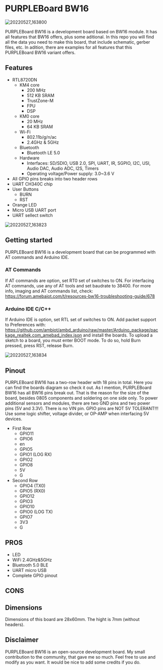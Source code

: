# PURPLEBoard BW16

![20220527_163800](https://user-images.githubusercontent.com/30090189/170722668-34a4be9d-adce-429b-aca4-43f00e78071a.jpg)

PURPLEBoard BW16 is a development board based on BW16 module. It has all features that BW16 offers, plus some aditional. In this repo you will find all the data you need to make this board, that include schematic, gerber files, etc. In adition, there are examples for all features that this PURPLEBoard BW16 variant offers.
## Features

* RTL8720DN
  * KM4 core
    * 200 MHz
    * 512 KB SRAM
    * TrustZone-M
    * FPU
    * DSP
  * KM0 core
    * 20 MHz
    * 64 KB SRAM
  * Wi-Fi
    * 802.11b/g/n/ac
    * 2.4GHz & 5GHz
  * Bluetooth
    * Bluetooth LE 5.0
  * Hardware
    * Interfaces: SD/SDIO, USB 2.0, SPI, UART, IR, SGPIO, I2C, USI, Audio DAC, Audio ADC, I2S, Timers
    * Operating voltage/Power supply: 3.0~3.6 V
* All GPIO pins breaks into two header rows
* UART CH340C chip
* User Buttons
  * BURN
  * RST
* Orange LED
* Micro USB UART port
* UART sellect switch

![20220527_163823](https://user-images.githubusercontent.com/30090189/170724443-bb44c223-ce93-4176-884c-e66b2f017f8a.jpg)

## Getting started

PURPLEBoard BW16 is a development board that can be programmed with AT commands and Arduino IDE.

### AT Commands

If AT commands are option, set RT0 set of switches to ON. For interfacing AT commands, use any of AT tools and set baudrate to 38400. For more info, imaging and AT commands list, check:
https://forum.amebaiot.com/t/resources-bw16-troubleshooting-guide/678

### Arduino IDE C/C++

If Arduino IDE is option, set RTL set of switches to ON. Add packet support to Preferences with:
https://github.com/ambiot/ambd_arduino/raw/master/Arduino_package/package_realtek.com_amebad_index.json
and install the boards. To upload a sketch to a board, you must enter BOOT mode. To do so, hold Burn pressed, press RST, release Burn.

![20220527_163834](https://user-images.githubusercontent.com/30090189/170725705-e39af36b-ba91-4c30-8705-5acd50597a85.jpg)


## Pinout

PURPLEBoard BW16 has a two-row header with 18 pins in total. Here you can find the boards diagram so check it out. As I mention, PURPLEBoard BW16 has all BW16 pins break out. That is the reason for the size of the board, besides 0805 components and soldering on one side only. To power additional sensors and modules, there are two GND pins and two power pins (5V and 3.3V). There is no VIN pin. GPIO pins are NOT 5V TOLERANT!!! Use some logic shifter, voltage divider, or OP-AMP when interfacing 5V devices.

* First Row
  * GPIO11
  * GPIO6
  * en
  * GPIO5
  * GPIO1 (LOG RX)
  * GPIO2
  * GPIO8
  * 5V
  * G
* Second Row
  * GPIO4 (TX0)
  * GPIO5 (RX0)
  * GPIO12
  * GPIO3
  * GPIO10
  * GPIO0 (LOG TX)
  * GPIO7
  * 3V3
  * G

## PROS

* LED
* WiFi 2.4GHz&5GHz
* Bluetooth 5.0 BLE
* UART micro USB
* Complete GPIO pinout

## CONS

## Dimensions

Dimensions of this board are 28x60mm. The hight is 7mm (without headers).

## Disclaimer

PURPLEBoard BW16 is an open-source development board. My small contribution to the community, that gave me so much. Feel free to use and modify as you want. It would be nice to add some credits if you do.
